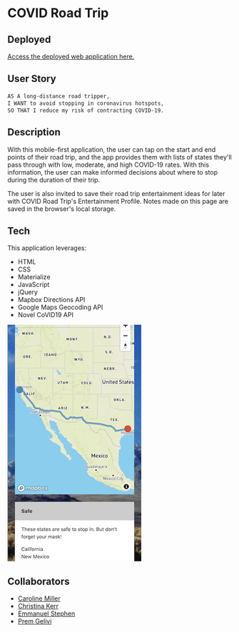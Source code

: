 # COVID Road Trip

## Deployed

[Access the deployed web application here.](https://christinakerr.github.io/COVIDRoadTrip/)

## User Story

```
AS A long-distance road tripper,
I WANT to avoid stopping in coronavirus hotspots,
SO THAT I reduce my risk of contracting COVID-19.
```

## Description

With this mobile-first application, the user can tap on the start and end points of their road trip, and the app provides them with lists of states they'll pass through with low, moderate, and high COVID-19 rates. With this information, the user can make informed decisions about where to stop during the duration of their trip.

The user is also invited to save their road trip entertainment ideas for later with COVID Road Trip's Entertainment Profile. Notes made on this page are saved in the browser's local storage.

## Tech

This application leverages:

* HTML
* CSS
* Materialize
* JavaScript
* jQuery
* Mapbox Directions API
* Google Maps Geocoding API
* Novel CoVID19 API

![Screenshot](screenshot.png)

## Collaborators

* [Caroline Miller](https://github.com/caroline-e-miller)
* [Christina Kerr](https://github.com/christinakerr)
* [Emmanuel Stephen](https://github.com/Manii-dot)
* [Prem Gelivi](https://github.com/geliviprem)